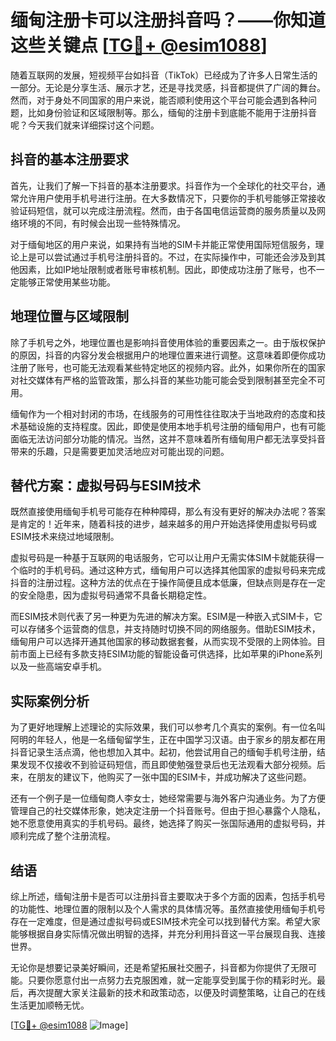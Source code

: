 # 缅甸注册卡可以注册抖音吗？——你知道这些关键点 [[TG💪+ @esim1088](https://t.me/s/esim1088)]

随着互联网的发展，短视频平台如抖音（TikTok）已经成为了许多人日常生活的一部分。无论是分享生活、展示才艺，还是寻找灵感，抖音都提供了广阔的舞台。然而，对于身处不同国家的用户来说，能否顺利使用这个平台可能会遇到各种问题，比如身份验证和区域限制等。那么，缅甸的注册卡到底能不能用于注册抖音呢？今天我们就来详细探讨这个问题。

## 抖音的基本注册要求

首先，让我们了解一下抖音的基本注册要求。抖音作为一个全球化的社交平台，通常允许用户使用手机号进行注册。在大多数情况下，只要你的手机号能够正常接收验证码短信，就可以完成注册流程。然而，由于各国电信运营商的服务质量以及网络环境的不同，有时候会出现一些特殊情况。

对于缅甸地区的用户来说，如果持有当地的SIM卡并能正常使用国际短信服务，理论上是可以尝试通过手机号注册抖音的。不过，在实际操作中，可能还会涉及到其他因素，比如IP地址限制或者账号审核机制。因此，即使成功注册了账号，也不一定能够正常使用某些功能。

## 地理位置与区域限制

除了手机号之外，地理位置也是影响抖音使用体验的重要因素之一。由于版权保护的原因，抖音的内容分发会根据用户的地理位置来进行调整。这意味着即便你成功注册了账号，也可能无法观看某些特定地区的视频内容。此外，如果你所在的国家对社交媒体有严格的监管政策，那么抖音的某些功能可能会受到限制甚至完全不可用。

缅甸作为一个相对封闭的市场，在线服务的可用性往往取决于当地政府的态度和技术基础设施的支持程度。因此，即使是使用本地手机号注册的缅甸用户，也有可能面临无法访问部分功能的情况。当然，这并不意味着所有缅甸用户都无法享受抖音带来的乐趣，只是需要更加灵活地应对可能出现的问题。

## 替代方案：虚拟号码与ESIM技术

既然直接使用缅甸手机号可能存在种种障碍，那么有没有更好的解决办法呢？答案是肯定的！近年来，随着科技的进步，越来越多的用户开始选择使用虚拟号码或ESIM技术来绕过地域限制。

虚拟号码是一种基于互联网的电话服务，它可以让用户无需实体SIM卡就能获得一个临时的手机号码。通过这种方式，缅甸用户可以选择其他国家的虚拟号码来完成抖音的注册过程。这种方法的优点在于操作简便且成本低廉，但缺点则是存在一定的安全隐患，因为虚拟号码通常不具备长期稳定性。

而ESIM技术则代表了另一种更为先进的解决方案。ESIM是一种嵌入式SIM卡，它可以存储多个运营商的信息，并支持随时切换不同的网络服务。借助ESIM技术，缅甸用户可以选择开通其他国家的移动数据套餐，从而实现不受限的上网体验。目前市面上已经有多款支持ESIM功能的智能设备可供选择，比如苹果的iPhone系列以及一些高端安卓手机。

## 实际案例分析

为了更好地理解上述理论的实际效果，我们可以参考几个真实的案例。有一位名叫阿明的年轻人，他是一名缅甸留学生，正在中国学习汉语。由于家乡的朋友都在用抖音记录生活点滴，他也想加入其中。起初，他尝试用自己的缅甸手机号注册，结果发现不仅接收不到验证码短信，而且即使勉强登录后也无法观看大部分视频。后来，在朋友的建议下，他购买了一张中国的ESIM卡，并成功解决了这些问题。

还有一个例子是一位缅甸商人李女士，她经常需要与海外客户沟通业务。为了方便管理自己的社交媒体形象，她决定注册一个抖音账号。但由于担心暴露个人隐私，她不愿意使用真实的手机号码。最终，她选择了购买一张国际通用的虚拟号码，并顺利完成了整个注册流程。

## 结语

综上所述，缅甸注册卡是否可以注册抖音主要取决于多个方面的因素，包括手机号的功能性、地理位置的限制以及个人需求的具体情况等。虽然直接使用缅甸手机号存在一定难度，但是通过虚拟号码或ESIM技术完全可以找到替代方案。希望大家能够根据自身实际情况做出明智的选择，并充分利用抖音这一平台展现自我、连接世界。

无论你是想要记录美好瞬间，还是希望拓展社交圈子，抖音都为你提供了无限可能。只要你愿意付出一点努力去克服困难，就一定能享受到属于你的精彩时光。最后，再次提醒大家关注最新的技术和政策动态，以便及时调整策略，让自己的在线生活更加顺畅无忧。

[[TG💪+ @esim1088](https://t.me/s/esim1088) ![Image](https://i.postimg.cc/4NQfJmqS/Snipaste-2025-05-13-00-14-12.png)]